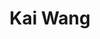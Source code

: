 ---
# Display name
title: Kai Wang

# Full name (for SEO)
first_name: Kai
last_name: Wang

# Username (this should match the folder name)
authors:
- Kai Wang

# Is this the primary user of the site?
superuser: false

# Role/position
role: Professor

# Organizations/Affiliations
organizations:
- name: Southern University of Science and Technology
    


# Social/Academic Networking
# For available icons, see: https://docs.hugoblox.com/getting-started/page-builder/#icons
#   For an email link, use "fas" icon pack, "envelope" icon, and a link in the
#   form "mailto:your-email@example.com" or "#contact" for contact widget.
social:
  - icon: link
    icon_pack: fas
    link: https://eee.sustech.edu.cn/?view=%E7%8E%8B%E6%81%BA&jsid=18
  - icon: google-scholar
    icon_pack: ai
    link: https://scholar.google.com/citations?user=GIFaWXMAAAAJ&hl=en
# - icon: github
#   icon_pack: fab
#   link: https://github.com/gcushen
# Link to a PDF of your resume/CV from the About widget.
# To enable, copy your resume/CV to `static/files/cv.pdf` and uncomment the lines below.
# - icon: cv
#   icon_pack: ai
#   link: files/cv.pdf

# Enter email to display Gravatar (if Gravatar enabled in Config)
# email: ''

# Organizational groups that you belong to (for People widget)
#   Set this to `[]` or comment out if you are not using People widget.
user_groups:
- Collaborators
---